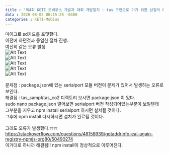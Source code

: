```yaml
---
title : "제4회 KETI 모비우스 개발자 대회 개발일지 : tas 구현으로 가기 위한 삽질의 여정2"
data : 2020-08-02 00:15:28 -0400
categories : KETI-Mobius
---
```

마이크로 sd카드를 포맷했다.<br>
이전에 하던것과 동일한 절차 진행.<br>
여전히 같은 오류 발생. <br>
![Alt Text](/assets/images/movius02/mobius03-1.jpg)<br>
![Alt Text](/assets/images/movius02/mobius03-2.jpg)<br>
![Alt Text](/assets/images/movius02/mobius03-3.jpg)<br>
![Alt Text](/assets/images/movius02/mobius03-4.jpg)<br>
![Alt Text](/assets/images/movius02/mobius03-5.jpg)<br>
<br>
문제점 : package.json에 있는 serialport 모듈 버전이 문제가 있어서 발생하는 오류로 보인다.<br>
해결점 : tas_sampl/tas_co2 디렉토리 보시면 package.json 이 있다.<br>
sudo nano package.json 열어보면 serialport 버전 작성되어있는부분이 보일텐데 그부분을 지우고 npm install serialport 하시면 설치될 것이다.<br>
그후에 npm install 다시하시면 설치가 완료될 것이다.<br>
<br>
그래도 오류가 발생했다.ㅠㅠ<br>
<https://stackoverflow.com/questions/48158939/getaddrinfo-eai-again-registry-npmjs-org80/50490274> <br>
이거대로 하니까 해결됨!! npm install이 정상적으로 이루어진다. <br>

